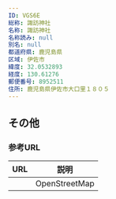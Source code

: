 ```yaml
---
ID: VGS6E
総称: 諏訪神社
名称: 諏訪神社
名称読み: null
別名: null
都道府県: 鹿児島県
区域: 伊佐市
緯度: 32.0532893
経度: 130.61276
郵便番号: 8952511
住所: 鹿児島県伊佐市大口里１８０５
---
```


## その他

### 参考URL

| URL | 説明          |
| --- | ------------- |
|     | OpenStreetMap |
